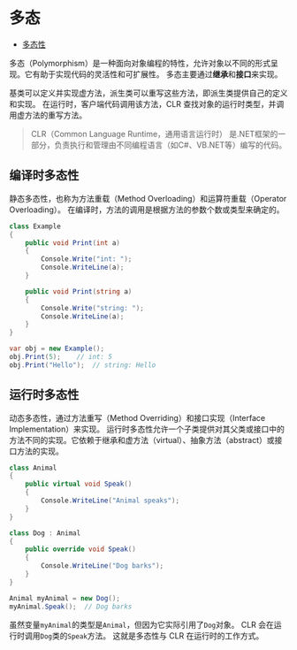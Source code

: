 # 多态

- [多态性](https://learn.microsoft.com/zh-cn/dotnet/csharp/fundamentals/object-oriented/polymorphism)

多态（Polymorphism）是一种面向对象编程的特性，允许对象以不同的形式呈现。它有助于实现代码的灵活性和可扩展性。
多态主要通过**继承**和**接口**来实现。

基类可以定义并实现虚方法，派生类可以重写这些方法，即派生类提供自己的定义和实现。
在运行时，客户端代码调用该方法，CLR 查找对象的运行时类型，并调用虚方法的重写方法。

> CLR（Common Language Runtime，通用语言运行时）
> 是.NET框架的一部分，负责执行和管理由不同编程语言（如C#、VB.NET等）编写的代码。

## 编译时多态性

静态多态性，也称为方法重载（Method Overloading）和运算符重载（Operator Overloading）。
在编译时，方法的调用是根据方法的参数个数或类型来确定的。

```cs
class Example
{
    public void Print(int a)
    {
        Console.Write("int: ");
        Console.WriteLine(a);
    }

    public void Print(string a)
    {
        Console.Write("string: ");
        Console.WriteLine(a);
    }
}

var obj = new Example();
obj.Print(5);    // int: 5
obj.Print("Hello");  // string: Hello
```

## 运行时多态性

动态多态性，通过方法重写（Method Overriding）和接口实现（Interface Implementation）来实现。
运行时多态性允许一个子类提供对其父类或接口中的方法不同的实现。它依赖于继承和虚方法（virtual）、抽象方法（abstract）或接口方法的实现。

```cs
class Animal
{
    public virtual void Speak()
    {
        Console.WriteLine("Animal speaks");
    }
}

class Dog : Animal
{
    public override void Speak()
    {
        Console.WriteLine("Dog barks");
    }
}

Animal myAnimal = new Dog();
myAnimal.Speak();  // Dog barks
```

虽然变量`myAnimal`的类型是`Animal`，但因为它实际引用了`Dog`对象。
CLR 会在运行时调用`Dog`类的`Speak`方法。
这就是多态性与 CLR 在运行时的工作方式。
